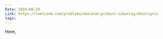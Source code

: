 ```yaml
---
Date: 2024-08-20
Link: https://leetcode.com/problems/maximum-product-subarray/description/
tags:
---
```

Here, 
